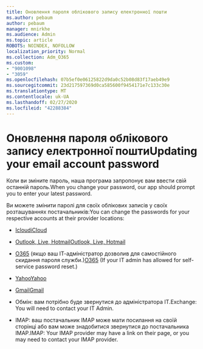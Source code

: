 ```yaml
---
title: Оновлення пароля облікового запису електронної пошти
ms.author: pebaum
author: pebaum
manager: mnirkhe
ms.audience: Admin
ms.topic: article
ROBOTS: NOINDEX, NOFOLLOW
localization_priority: Normal
ms.collection: Adm_O365
ms.custom:
- "9001098"
- "3059"
ms.openlocfilehash: 07b5ef0e06125822d9da0c52b08d83f17aeb49e9
ms.sourcegitcommit: 23d217597369d0ca585600f9454171e7c133c30e
ms.translationtype: MT
ms.contentlocale: uk-UA
ms.lasthandoff: 02/27/2020
ms.locfileid: "42288384"
---
```

# <a name="updating-your-email-account-password"></a><span data-ttu-id="8e283-102">Оновлення пароля облікового запису електронної пошти</span><span class="sxs-lookup"><span data-stu-id="8e283-102">Updating your email account password</span></span>

<span data-ttu-id="8e283-103">Коли ви зміните пароль, наша програма запропонує вам ввести свій останній пароль.</span><span class="sxs-lookup"><span data-stu-id="8e283-103">When you change your password, our app should prompt you to enter your latest password.</span></span>

<span data-ttu-id="8e283-104">Ви можете змінити паролі для своїх облікових записів у своїх розташуваннях постачальників:</span><span class="sxs-lookup"><span data-stu-id="8e283-104">You can change the passwords for your respective accounts at their provider locations:</span></span>

- [<span data-ttu-id="8e283-105">Icloud</span><span class="sxs-lookup"><span data-stu-id="8e283-105">iCloud</span></span>](https://support.apple.com/HT201487)

- [<span data-ttu-id="8e283-106">Outlook, Live, Hotmail</span><span class="sxs-lookup"><span data-stu-id="8e283-106">Outlook, Live, Hotmail</span></span>](https://account.live.com/password/reset)

- <span data-ttu-id="8e283-107">[O365](https://passwordreset.microsoftonline.com) (якщо ваш ІТ-адміністратор дозволив для самостійного скидання пароля служби.)</span><span class="sxs-lookup"><span data-stu-id="8e283-107">[O365](https://passwordreset.microsoftonline.com) (If your IT admin has allowed for self-service password reset.)</span></span>

- [<span data-ttu-id="8e283-108">Yahoo</span><span class="sxs-lookup"><span data-stu-id="8e283-108">Yahoo</span></span>](https://login.yahoo.com/account/challenge/username?done=https%3A%2F%2Fwww.yahoo.com%2F&authMechanism=secondary&chllngnm=base&sessionIndex=QQ--)

- [<span data-ttu-id="8e283-109">Gmail</span><span class="sxs-lookup"><span data-stu-id="8e283-109">Gmail</span></span>](https://support.google.com/mail/answer/41078?co=GENIE.Platform%3DDesktop&hl=en)

- <span data-ttu-id="8e283-110">Обмін: вам потрібно буде звернутися до адміністратора ІТ.</span><span class="sxs-lookup"><span data-stu-id="8e283-110">Exchange: You will need to contact your IT Admin.</span></span>

- <span data-ttu-id="8e283-111">IMAP: ваш постачальник IMAP може мати посилання на своїй сторінці або вам може знадобитися звернутися до постачальника IMAP.</span><span class="sxs-lookup"><span data-stu-id="8e283-111">IMAP: Your IMAP provider may have a link on their page, or you may need to contact your IMAP provider.</span></span>